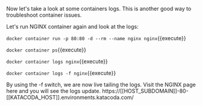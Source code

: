 Now let's take a look at some containers logs. This is another good way to troubleshoot container issues.

Let's run NGINX container again and look at the logs:

`docker container run -p 80:80 -d --rm --name nginx nginx`{{execute}}

`docker container ps`{{execute}}

`docker container logs nginx`{{execute}}

`docker container logs -f nginx`{{execute}}

By using the -f switch, we are now live tailing the logs. Visit the NGINX page here and you will see the logs update. https://[[HOST_SUBDOMAIN]]-80-[[KATACODA_HOST]].environments.katacoda.com/
